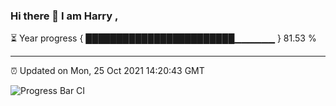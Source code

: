 ### Hi there 👋 I am Harry , 

⏳ Year progress { ████████████████████████▁▁▁▁▁▁ } 81.53 %

---

⏰ Updated on Mon, 25 Oct 2021 14:20:43 GMT

![Progress Bar CI](https://github.com/duykhang68/duykhang68/workflows/Progress%20Bar%20CI/badge.svg)
